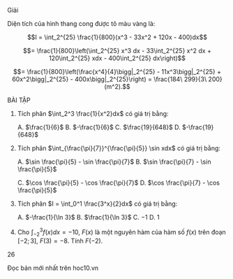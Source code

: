 Giải

Diện tích của hình thang cong được tô màu vàng là:

$$I = \int_2^{25} \frac{1}{800}(x^3 - 33x^2 + 120x - 400)dx$$

$$= \frac{1}{800}\left(\int_2^{25} x^3 dx - 33\int_2^{25} x^2 dx + 120\int_2^{25} xdx - 400\int_2^{25} dx\right)$$

$$= \frac{1}{800}\left(\frac{x^4}{4}\bigg|_2^{25} - 11x^3\bigg|_2^{25} + 60x^2\bigg|_2^{25} - 400x\bigg|_2^{25}\right) = \frac{184\ 299}{3\ 200} (m^2).$$

BÀI TẬP

1. Tích phân $\int_2^3 \frac{1}{x^2}dx$ có giá trị bằng:

   A. $\frac{1}{6}$     B. $-\frac{1}{6}$     C. $\frac{19}{648}$     D. $-\frac{19}{648}$

2. Tích phân $\int_{\frac{\pi}{7}}^{\frac{\pi}{5}} \sin xdx$ có giá trị bằng:

   A. $\sin \frac{\pi}{5} - \sin \frac{\pi}{7}$     B. $\sin \frac{\pi}{7} - \sin \frac{\pi}{5}$
   
   C. $\cos \frac{\pi}{5} - \cos \frac{\pi}{7}$     D. $\cos \frac{\pi}{7} - \cos \frac{\pi}{5}$

3. Tích phân $I = \int_0^1 \frac{3^x}{2}dx$ có giá trị bằng:

   A. $-\frac{1}{\ln 3}$     B. $\frac{1}{\ln 3}$     C. $-1$     D. $1$

4. Cho $\int_{-2}^3 f(x)dx = -10$, $F(x)$ là một nguyên hàm của hàm số $f(x)$ trên đoạn $[-2; 3]$, $F(3) = -8$. Tính $F(-2)$.

26

Đọc bản mới nhất trên hoc10.vn